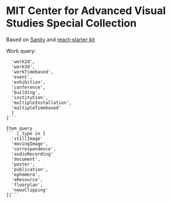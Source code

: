 #  MIT Center for Advanced Visual Studies Special Collection

Based on [Sanity](http://sanity.io) and [react-starter kit](https://github.com/kriasoft/react-starter-kit)


Work query:
```[_type in [
  'work2d',
  'work3d',
  'workTimebased',
  'event',
  'exhibition',
  'conference',
  'building',
  'institution',
  'multipleInstallation',
  'multipleTimebased'
  ]
]```

Item guery
``` [_type in [
  'stillImage'
  'movingImage',
  'correspondence',
  'audioRecording'
  'document',
  'poster',
  'publication',
  'ephemera',
  'eResource',
  'floorplan',
  'newsClipping'
]]```
